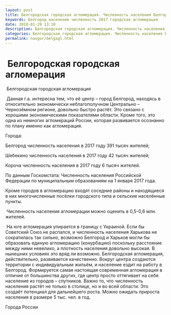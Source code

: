 ```yaml
---
layout: post
title: Белгородская городская агломерация. Численность населения Белгорода
keywords: Белгород население численность 2017 городская агломерация 
date: 2018-01-29 13:10
description: Белгородская городская агломерация. Численность населения Белгорода 2017
categories: Белгородская городская агломерация. Численность населения Белгорода 2017
permalink: nasgor/belgagl.html
---
```


#  Белгородская городская агломерация



 Белгородская городская агломерация



 Данная г.а. интересна тем, что её центр – город Белгород, находясь в относительно экономически неблагополучном Центрально – Чернозёмном регионе, довольно быстро растёт. Это связано с хорошими экономическими показателями области.
Кроме того, это одна из немногих агломераций России, которая развивается осознанно по плану именно как агломерация.




Города:


Белгород численность населения в 2017 году 391 тысяч жителей;


Шебекино численность населения в 2017 году 42 тысяч жителей;


Короча численность населения в 2017 году 6 тысяч жителей.



По данным Госкомстата: Численность населения Российской Федерации по муниципальным образованиям на 1 января 2017 года.


Кроме городов в агломерацию входят соседние районы и находящиеся в них многочисленные посёлки городского типа и сельские населённые пункты.




 Численность населения агломерации можно оценить в 0,5-0,6 млн. жителей.



 На юге агломерация упирается в границу с Украиной. Если бы Советский Союз не распался, и численность населения Харькова не сократилась так сильно, возможно Белгород и Харьков могли бы образовать единую агломерацию (конурбацию) поскольку расстояние между ними невелико, а плотность населения довольно высокая. В нынешних условиях это вряд ли возможно. Белгородская агломерация, действительно, развивается качественно. Вокруг центра создаются территории с индивидуальным жильём, и население ездит на работу в Белгород. Формируется самая настоящая современная агломерация в отличие от большинства других, где центр просто оттягивает на себя население из городов – спутников. Важно то, что численность населения растёт не только в столице, но и во всей области. Это создаёт потенциал для дальнейшего роста.
Можно ожидать прироста населения в размере 5 тыс. чел. в год.





Города России

		
